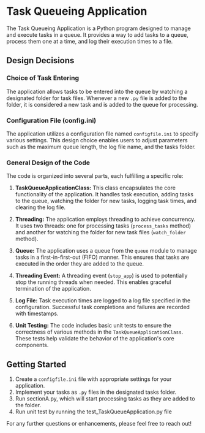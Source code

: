
# Task Queueing Application

The Task Queueing Application is a Python program designed to manage and execute tasks in a queue. It provides a way to add tasks to a queue, process them one at a time, and log their execution times to a file. 

## Design Decisions

### Choice of Task Entering

The application allows tasks to be entered into the queue by watching a designated folder for task files. Whenever a new `.py` file is added to the folder, it is considered a new task and is added to the queue for processing.

### Configuration File (config.ini)

The application utilizes a configuration file named `configfile.ini` to specify various settings.  This design choice enables users to adjust parameters such as the maximum queue length, the log file name, and the tasks folder.

### General Design of the Code

The code is organized into several parts, each fulfilling a specific role:

1. **TaskQueueApplicationClass:** This class encapsulates the core functionality of the application. It handles task execution, adding tasks to the queue, watching the folder for new tasks, logging task times, and clearing the log file.

2. **Threading:** The application employs threading to achieve concurrency. It uses two threads: one for processing tasks (`process_tasks` method) and another for watching the folder for new task files (`watch_folder` method).

3. **Queue:** The application uses a queue from the `queue` module to manage tasks in a first-in-first-out (FIFO) manner. This ensures that tasks are executed in the order they are added to the queue.

4. **Threading Event:** A threading event (`stop_app`) is used to potentially stop the running threads when needed. This enables graceful termination of the application.

5. **Log File:** Task execution times are logged to a log file specified in the configuration. Successful task completions and failures are recorded with timestamps.

6. **Unit Testing:** The code includes basic unit tests to ensure the correctness of various methods in the `TaskQueueApplicationClass`. These tests help validate the behavior of the application's core components.

## Getting Started

1. Create a `configfile.ini` file with appropriate settings for your application.
2. Implement your tasks as `.py` files in the designated tasks folder.
3. Run sectionA.py, which will start processing tasks as they are added to the folder.
4. Run unit test by running the test_TaskQueueApplication.py file




For any further questions or enhancements, please feel free to reach out!


